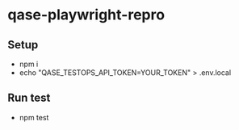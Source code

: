 # qase-playwright-repro

## Setup

- npm i
- echo "QASE_TESTOPS_API_TOKEN=YOUR_TOKEN" > .env.local

## Run test

- npm test